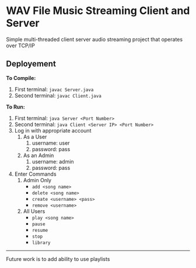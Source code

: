 # WAV File Music Streaming Client and Server

Simple multi-threaded client server audio streaming project that operates over TCP/IP


## Deployement

__To Compile:__
1. First terminal: ```javac Server.java```
2. Second terminal: ```javac Client.java```


__To Run:__
1. First terminal: ```java Server <Port Number>```
2. Second terminal: ```java Client <Server IP> <Port Number>```
3. Log in with appropriate account
   1. As a User
      1. username: user
      2. password: pass
   2. As an Admin
      1.  username: admin
      2.  password: pass
4.  Enter Commands
    1.  Admin Only
        - `add <song name>`
        - `delete <song name>`
        - `create <username> <pass>`
        - `remove <username>`
    2. All Users
       - `play <song name>`
       - `pause`
       - `resume`
       - `stop`
       - `library` 

___

Future work is to add ability to use playlists
